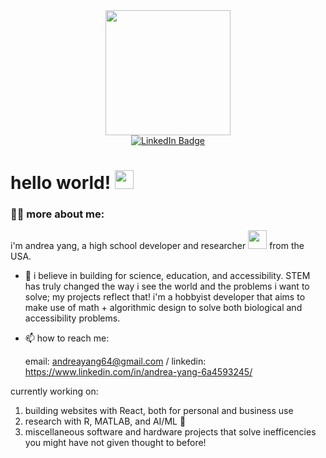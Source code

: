 <div id="header" align="center">
  <img src="https://i.pinimg.com/originals/4d/63/56/4d6356ad9c0e204f0585c3268c6f5c29.gif" width="200"/>
</div>
<div id="badges" align="center">
  <a href="https://www.linkedin.com/in/andrea-yang-6a4593245/">
    <img src="https://img.shields.io/badge/LinkedIn-blue?style=for-the-badge&logo=linkedin&logoColor=white" alt="LinkedIn Badge"/>
  </a>
</div>
<h1>
  hello world!
  <img src="https://media.giphy.com/media/hvRJCLFzcasrR4ia7z/giphy.gif" width="30px"/>
  <div align="center">
</div>

### :woman_technologist: more about me:
i'm andrea yang, a high school developer and researcher <img src="https://i.pinimg.com/originals/6a/16/3e/6a163ebe5227c2216ad440b7dcc2985d.gif" width="30"> from the USA.
- :seedling: i believe in building for science, education, and accessibility. STEM has truly changed the way i see the world and the problems i want to solve; my projects reflect that! i'm a hobbyist developer that aims to make use of math + algorithmic design to solve both biological and accessibility problems.
- :mailbox: how to reach me:
  
  email: andreayang64@gmail.com / linkedin: https://www.linkedin.com/in/andrea-yang-6a4593245/
  
 currently working on:
 1. building websites with React, both for personal and business use
 2. research with R, MATLAB, and AI/ML 🔬
 3. miscellaneous software and hardware projects that solve inefficencies you might have not given thought to before!
